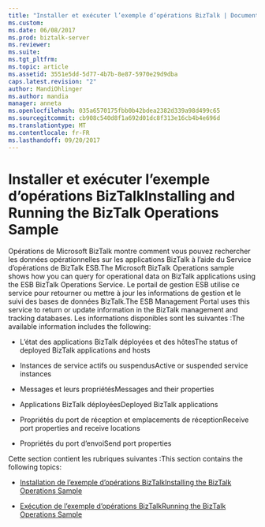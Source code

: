 ```yaml
---
title: "Installer et exécuter l’exemple d’opérations BizTalk | Documents Microsoft"
ms.custom: 
ms.date: 06/08/2017
ms.prod: biztalk-server
ms.reviewer: 
ms.suite: 
ms.tgt_pltfrm: 
ms.topic: article
ms.assetid: 3551e5dd-5d77-4b7b-8e87-5970e29d9dba
caps.latest.revision: "2"
author: MandiOhlinger
ms.author: mandia
manager: anneta
ms.openlocfilehash: 035a6570175fbb0b42bdea2382d339a98d499c65
ms.sourcegitcommit: cb908c540d8f1a692d01dc8f313e16cb4b4e696d
ms.translationtype: MT
ms.contentlocale: fr-FR
ms.lasthandoff: 09/20/2017
---
```

# <a name="installing-and-running-the-biztalk-operations-sample"></a><span data-ttu-id="7fef5-102">Installer et exécuter l’exemple d’opérations BizTalk</span><span class="sxs-lookup"><span data-stu-id="7fef5-102">Installing and Running the BizTalk Operations Sample</span></span>
<span data-ttu-id="7fef5-103">Opérations de Microsoft BizTalk montre comment vous pouvez rechercher les données opérationnelles sur les applications BizTalk à l’aide du Service d’opérations de BizTalk ESB.</span><span class="sxs-lookup"><span data-stu-id="7fef5-103">The Microsoft BizTalk Operations sample shows how you can query for operational data on BizTalk applications using the ESB BizTalk Operations Service.</span></span> <span data-ttu-id="7fef5-104">Le portail de gestion ESB utilise ce service pour retourner ou mettre à jour les informations de gestion et le suivi des bases de données BizTalk.</span><span class="sxs-lookup"><span data-stu-id="7fef5-104">The ESB Management Portal uses this service to return or update information in the BizTalk management and tracking databases.</span></span> <span data-ttu-id="7fef5-105">Les informations disponibles sont les suivantes :</span><span class="sxs-lookup"><span data-stu-id="7fef5-105">The available information includes the following:</span></span>  
  
-   <span data-ttu-id="7fef5-106">L’état des applications BizTalk déployées et des hôtes</span><span class="sxs-lookup"><span data-stu-id="7fef5-106">The status of deployed BizTalk applications and hosts</span></span>  
  
-   <span data-ttu-id="7fef5-107">Instances de service actifs ou suspendus</span><span class="sxs-lookup"><span data-stu-id="7fef5-107">Active or suspended service instances</span></span>  
  
-   <span data-ttu-id="7fef5-108">Messages et leurs propriétés</span><span class="sxs-lookup"><span data-stu-id="7fef5-108">Messages and their properties</span></span>  
  
-   <span data-ttu-id="7fef5-109">Applications BizTalk déployées</span><span class="sxs-lookup"><span data-stu-id="7fef5-109">Deployed BizTalk applications</span></span>  
  
-   <span data-ttu-id="7fef5-110">Propriétés du port de réception et emplacements de réception</span><span class="sxs-lookup"><span data-stu-id="7fef5-110">Receive port properties and receive locations</span></span>  
  
-   <span data-ttu-id="7fef5-111">Propriétés du port d’envoi</span><span class="sxs-lookup"><span data-stu-id="7fef5-111">Send port properties</span></span>  
  
 <span data-ttu-id="7fef5-112">Cette section contient les rubriques suivantes :</span><span class="sxs-lookup"><span data-stu-id="7fef5-112">This section contains the following topics:</span></span>  
  
-   [<span data-ttu-id="7fef5-113">Installation de l’exemple d’opérations BizTalk</span><span class="sxs-lookup"><span data-stu-id="7fef5-113">Installing the BizTalk Operations Sample</span></span>](../esb-toolkit/installing-the-biztalk-operations-sample.md)  
  
-   [<span data-ttu-id="7fef5-114">Exécution de l’exemple d’opérations BizTalk</span><span class="sxs-lookup"><span data-stu-id="7fef5-114">Running the BizTalk Operations Sample</span></span>](../esb-toolkit/running-the-biztalk-operations-sample.md)